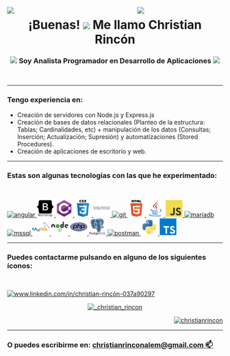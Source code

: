 <img src="https://media.giphy.com/media/dwGJLOdbWULVRIBBfz/giphy.gif" width="200px" align="left"> <img src="https://media.giphy.com/media/dwGJLOdbWULVRIBBfz/giphy.gif" width="200px" align="right">

<h1 align="center">¡Buenas! <img src="https://media.giphy.com/media/w1OBpBd7kJqHrJnJ13/giphy.gif" width="60px"> 
  Me llamo Christian Rincón
</h1>

<h3 align="center"><img src="https://media.giphy.com/media/UVG0BN8TOMKkPOJS6e/giphy.gif" width="30px"> 
  Soy Analista Programador en Desarrollo de Aplicaciones 
  <img src="https://media.giphy.com/media/UVG0BN8TOMKkPOJS6e/giphy.gif" width="30px">
</h3>

<br>
<hr>

<h3 align="left">Tengo experiencia en:</h3>

- Creación de servidores con Node.js y Express.js
- Creación de bases de datos relacionales (Planteo de la estructura: Tablas; Cardinalidades, etc) + manipulación de los datos (Consultas; Inserción; Actualización; Supresión) y automatizaciones (Stored Procedures).
- Creación de aplicaciones de escritorio y web.

<hr>

<h3 align="left">
  Estas son algunas tecnologías con las que he experimentado:
</h3>

<br>

<p align="left"> 
  <a href="https://angular.io" target="_blank" rel="noreferrer"> 
    <img src="https://angular.io/assets/images/logos/angular/angular.svg" alt="angular" width="40" height="40"/> 
  </a> 
  <a href="https://getbootstrap.com" target="_blank" rel="noreferrer"> 
    <img src="https://raw.githubusercontent.com/devicons/devicon/master/icons/bootstrap/bootstrap-plain-wordmark.svg" alt="bootstrap" width="40" height="40"/> 
  </a> 
  <a href="https://www.w3schools.com/cs/" target="_blank" rel="noreferrer"> 
    <img src="https://raw.githubusercontent.com/devicons/devicon/master/icons/csharp/csharp-original.svg" alt="csharp" width="40" height="40"/> 
  </a> 
  <a href="https://www.w3schools.com/css/" target="_blank" rel="noreferrer"> 
    <img src="https://raw.githubusercontent.com/devicons/devicon/master/icons/css3/css3-original-wordmark.svg" alt="css3" width="40" height="40"/> 
  </a> 
  <a href="https://expressjs.com" target="_blank" rel="noreferrer"> 
    <img src="https://raw.githubusercontent.com/devicons/devicon/master/icons/express/express-original-wordmark.svg" alt="express" width="40" height="40"/> 
  </a> 
  <a href="https://git-scm.com/" target="_blank" rel="noreferrer"> 
    <img src="https://www.vectorlogo.zone/logos/git-scm/git-scm-icon.svg" alt="git" width="40" height="40"/> 
  </a> 
  <a href="https://www.w3.org/html/" target="_blank" rel="noreferrer"> 
    <img src="https://raw.githubusercontent.com/devicons/devicon/master/icons/html5/html5-original-wordmark.svg" alt="html5" width="40" height="40"/> 
  </a> 
  <a href="https://www.java.com" target="_blank" rel="noreferrer"> 
    <img src="https://raw.githubusercontent.com/devicons/devicon/master/icons/java/java-original.svg" alt="java" width="40" height="40"/> 
  </a> 
  <a href="https://developer.mozilla.org/en-US/docs/Web/JavaScript" target="_blank" rel="noreferrer"> 
    <img src="https://raw.githubusercontent.com/devicons/devicon/master/icons/javascript/javascript-original.svg" alt="javascript" width="40" height="40"/> 
  </a> 
  <a href="https://mariadb.org/" target="_blank" rel="noreferrer"> 
    <img src="https://www.vectorlogo.zone/logos/mariadb/mariadb-icon.svg" alt="mariadb" width="40" height="40"/> 
  </a> 
  <a href="https://www.microsoft.com/en-us/sql-server" target="_blank" rel="noreferrer"> 
    <img src="https://www.svgrepo.com/show/303229/microsoft-sql-server-logo.svg" alt="mssql" width="40" height="40"/> 
  </a> 
  <a href="https://www.mysql.com/" target="_blank" rel="noreferrer"> 
    <img src="https://raw.githubusercontent.com/devicons/devicon/master/icons/mysql/mysql-original-wordmark.svg" alt="mysql" width="40" height="40"/> 
  </a> 
  <a href="https://nodejs.org" target="_blank" rel="noreferrer"> 
    <img src="https://raw.githubusercontent.com/devicons/devicon/master/icons/nodejs/nodejs-original-wordmark.svg" alt="nodejs" width="40" height="40"/> 
  </a> 
  <a href="https://www.php.net" target="_blank" rel="noreferrer"> 
    <img src="https://raw.githubusercontent.com/devicons/devicon/master/icons/php/php-original.svg" alt="php" width="40" height="40"/> 
  </a> 
  <a href="https://www.postgresql.org" target="_blank" rel="noreferrer"> 
    <img src="https://raw.githubusercontent.com/devicons/devicon/master/icons/postgresql/postgresql-original-wordmark.svg" alt="postgresql" width="40" height="40"/> 
  </a> 
  <a href="https://postman.com" target="_blank" rel="noreferrer"> 
    <img src="https://www.vectorlogo.zone/logos/getpostman/getpostman-icon.svg" alt="postman" width="40" height="40"/> 
  </a> 
  <a href="https://www.python.org" target="_blank" rel="noreferrer"> 
    <img src="https://raw.githubusercontent.com/devicons/devicon/master/icons/python/python-original.svg" alt="python" width="40" height="40"/> 
  </a> 
  <a href="https://www.typescriptlang.org/" target="_blank" rel="noreferrer"> 
    <img src="https://raw.githubusercontent.com/devicons/devicon/master/icons/typescript/typescript-original.svg" alt="typescript" width="40" height="40"/> 
  </a> 
</p>

<hr>

<h3 align="left"> Puedes contactarme pulsando en alguno de los siguientes íconos:</h3>

<br>


<p align="left">
  <a href="https://linkedin.com/in/christian-rincón-037a90297" target="_blank" title="Visitar Linkedin de Christian Rincón">
    <img src="https://raw.githubusercontent.com/rahuldkjain/github-profile-readme-generator/master/src/images/icons/Social/linked-in-alt.svg"         
     alt="www.linkedin.com/in/christian-rincón-037a90297" height="90" width="100" />
  </a>
</p>
<p align="center">
  <a href="https://www.instagram.com/_christian_rincon/" target="_blank" title="Visitar Instagram de Christian Rincón">
    <img src="https://raw.githubusercontent.com/rahuldkjain/github-profile-readme-generator/master/src/images/icons/Social/instagram.svg" alt="_christian_rincon"   
    height="90" width="100" />
  </a>
</p>
<p align="right">
  <a href="https://discordapp.com/users/955871172384399440" target="_blank" title="Ir a Discord">
    <img src="https://raw.githubusercontent.com/rahuldkjain/github-profile-readme-generator/master/src/images/icons/Social/discord.svg" alt="christianrincon" height="120" 
    width="200" />
  </a>
</p>


<hr>

<h3 align="left">O puedes escribirme en: 
  <a href="mailto:christianrinconalem@gmail.com" target="_blank"> 
    christianrinconalem@gmail.com 📫 
  </a> 
</h3>
